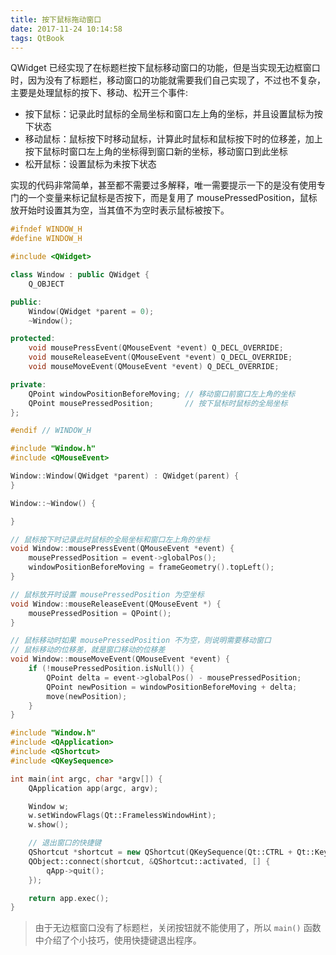 ```yaml
---
title: 按下鼠标拖动窗口
date: 2017-11-24 10:14:58
tags: QtBook
---
```


QWidget 已经实现了在标题栏按下鼠标移动窗口的功能，但是当实现无边框窗口时，因为没有了标题栏，移动窗口的功能就需要我们自己实现了，不过也不复杂，主要是处理鼠标的按下、移动、松开三个事件:

* 按下鼠标：记录此时鼠标的全局坐标和窗口左上角的坐标，并且设置鼠标为按下状态
* 移动鼠标：鼠标按下时移动鼠标，计算此时鼠标和鼠标按下时的位移差，加上按下鼠标时窗口左上角的坐标得到窗口新的坐标，移动窗口到此坐标
* 松开鼠标：设置鼠标为未按下状态<!--more-->

实现的代码非常简单，甚至都不需要过多解释，唯一需要提示一下的是没有使用专门的一个变量来标记鼠标是否按下，而是复用了 mousePressedPosition，鼠标放开始时设置其为空，当其值不为空时表示鼠标被按下。

```cpp
#ifndef WINDOW_H
#define WINDOW_H

#include <QWidget>

class Window : public QWidget {
    Q_OBJECT

public:
    Window(QWidget *parent = 0);
    ~Window();

protected:
    void mousePressEvent(QMouseEvent *event) Q_DECL_OVERRIDE;
    void mouseReleaseEvent(QMouseEvent *event) Q_DECL_OVERRIDE;
    void mouseMoveEvent(QMouseEvent *event) Q_DECL_OVERRIDE;

private:
    QPoint windowPositionBeforeMoving; // 移动窗口前窗口左上角的坐标
    QPoint mousePressedPosition;       // 按下鼠标时鼠标的全局坐标
};

#endif // WINDOW_H
```

```cpp
#include "Window.h"
#include <QMouseEvent>

Window::Window(QWidget *parent) : QWidget(parent) {
}

Window::~Window() {

}

// 鼠标按下时记录此时鼠标的全局坐标和窗口左上角的坐标
void Window::mousePressEvent(QMouseEvent *event) {
    mousePressedPosition = event->globalPos();
    windowPositionBeforeMoving = frameGeometry().topLeft();
}

// 鼠标放开时设置 mousePressedPosition 为空坐标
void Window::mouseReleaseEvent(QMouseEvent *) {
    mousePressedPosition = QPoint();
}

// 鼠标移动时如果 mousePressedPosition 不为空，则说明需要移动窗口
// 鼠标移动的位移差，就是窗口移动的位移差
void Window::mouseMoveEvent(QMouseEvent *event) {
    if (!mousePressedPosition.isNull()) {
        QPoint delta = event->globalPos() - mousePressedPosition;
        QPoint newPosition = windowPositionBeforeMoving + delta;
        move(newPosition);
    }
}
```

```cpp
#include "Window.h"
#include <QApplication>
#include <QShortcut>
#include <QKeySequence>

int main(int argc, char *argv[]) {
    QApplication app(argc, argv);

    Window w;
    w.setWindowFlags(Qt::FramelessWindowHint);
    w.show();

    // 退出窗口的快捷键
    QShortcut *shortcut = new QShortcut(QKeySequence(Qt::CTRL + Qt::Key_C), &w);
    QObject::connect(shortcut, &QShortcut::activated, [] {
        qApp->quit();
    });

    return app.exec();
}
```

> 由于无边框窗口没有了标题栏，关闭按钮就不能使用了，所以 `main()` 函数中介绍了个小技巧，使用快捷键退出程序。